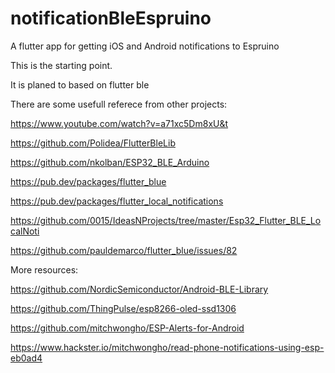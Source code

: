 # notificationBleEspruino
A flutter app for getting iOS and Android notifications to Espruino 

This is the starting point.

It is planed to based on flutter ble

There are some usefull referece from other projects:

https://www.youtube.com/watch?v=a71xc5Dm8xU&t

https://github.com/Polidea/FlutterBleLib

https://github.com/nkolban/ESP32_BLE_Arduino

https://pub.dev/packages/flutter_blue

https://pub.dev/packages/flutter_local_notifications

https://github.com/0015/IdeasNProjects/tree/master/Esp32_Flutter_BLE_LocalNoti

https://github.com/pauldemarco/flutter_blue/issues/82

More resources:

https://github.com/NordicSemiconductor/Android-BLE-Library

https://github.com/ThingPulse/esp8266-oled-ssd1306

https://github.com/mitchwongho/ESP-Alerts-for-Android

https://www.hackster.io/mitchwongho/read-phone-notifications-using-esp-eb0ad4

